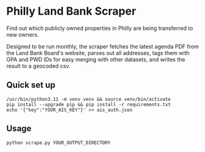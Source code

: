 # Philly Land Bank Scraper

Find out which publicly owned properties in Philly are being transferred to new owners. 

Designed to be run monthly, the scraper fetches the latest agenda PDF from the Land Bank Board's website, parses out all addresses, tags them with OPA and PWD IDs for easy merging with other datasets, and writes the result to a geocoded csv.

## Quick set up
```
/usr/bin/python3.11 -m venv venv && source venv/bin/activate
pip install --upgrade pip && pip install -r requirements.txt
echo '{"key":"YOUR_AIS_KEY"}' >> ais_auth.json
```

## Usage
```
python scrape.py YOUR_OUTPUT_DIRECTORY
```